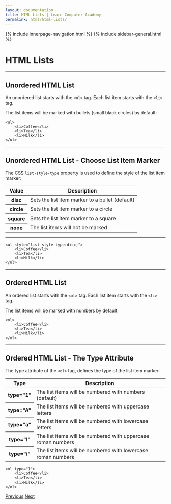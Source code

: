 ```yaml
---
layout: documentation
title: HTML Lists | Learn Computer Academy
permalink: html/html-lists/
---
```

<div class="loader">
{% include innerpage-navigation.html %}
{% include sidebar-general.html %}
            <div class="page-content">
                <div class="content-wrapper">
                    <div class="row">
                        <div class="col-md-9 content">
                            <!-- Your content goes started here -->
                            <div class="doc-content">
                                <h1>HTML Lists</h1>
                                <hr>
                                <h2>Unordered HTML List</h2>
                                <p>An unordered list starts with the <code>&lt;ul></code> tag. Each list item starts with the <code>&lt;li></code> tag.</p>
                                <p>The list items will be marked with bullets (small black circles) by default:</p>
                                <pre class="snippet"><code class="html">&lt;ul>
    &lt;li>Coffee&lt;/li>
    &lt;li>Tea&lt;/li>
    &lt;li>Milk&lt;/li>
&lt;/ul></code></pre>
                                <hr>
                                <h2>Unordered HTML List - Choose List Item Marker</h2>
                                <p>The CSS <code>list-style-type</code> property is used to define the style of the list item marker:</p>
                                <table class="table table-striped">
                                    <thead class="thead-shades">
                                        <tr>
                                            <th scope="col">Value</th>
                                            <th scope="col">Description</th>
                                        </tr>
                                    </thead>
                                    <tbody>
                                        <tr>
                                            <th scope="row">disc</th>
                                            <td>Sets the list item marker to a bullet (default)</td>
                                        </tr>
                                        <tr>
                                            <th scope="row">circle</th>
                                            <td>Sets the list item marker to a circle</td>
                                        </tr>
                                        <tr>
                                            <th scope="row">square</th>
                                            <td>Sets the list item marker to a square</td>
                                        </tr>
                                            <tr>
                                            <th scope="row">none</th>
                                            <td>The list items will not be marked</td>
                                        </tr>   
                                    </tbody>
                                </table> 
                                <hr>   
                                <pre class="snippet"><code class="html">&lt;ul style="list-style-type:disc;">
    &lt;li>Coffee&lt;/li>
    &lt;li>Tea&lt;/li>
    &lt;li>Milk&lt;/li>
&lt;/ul></code></pre>
                            <hr>
                            <h2>Ordered HTML List</h2>
                            <p>An ordered list starts with the <code>&lt;ol></code> tag. Each list item starts with the <code>&lt;li></code> tag.</p>
                            <p>The list items will be marked with numbers by default:</p>
                            <pre class="snippet"><code class="html">&lt;ol>
    &lt;li>Coffee&lt;/li>
    &lt;li>Tea&lt;/li>
    &lt;li>Milk&lt;/li>
&lt;/ol></code></pre>
                            <hr>
                            <h2>Ordered HTML List - The Type Attribute</h2>
                            <p>The type attribute of the <code>&lt;ol></code> tag, defines the type of the list item marker:</p>
                            <table class="table table-striped">
                                    <thead class="thead-shades">
                                        <tr>
                                            <th scope="col">Type</th>
                                            <th scope="col">Description</th>
                                        </tr>
                                    </thead>
                                    <tbody>
                                        <tr>
                                            <th scope="row">type="1"</th>
                                            <td>The list items will be numbered with numbers (default)</td>
                                        </tr>
                                        <tr>
                                            <th scope="row">type="A"</th>
                                            <td>The list items will be numbered with uppercase letters</td>
                                        </tr>
                                        <tr>
                                            <th scope="row">type="a"</th>
                                            <td>The list items will be numbered with lowercase letters</td>
                                        </tr>
                                            <tr>
                                            <th scope="row">type="I"</th>
                                            <td>The list items will be numbered with uppercase roman numbers</td>
                                        </tr> 
                                        </tr>
                                            <tr>
                                            <th scope="row">type="i"</th>
                                            <td>The list items will be numbered with lowercase roman numbers</td>
                                        </tr> 
                                    </tbody>
                                </table>
                                <pre class="snippet"><code class="html">&lt;ol type="1">
    &lt;li>Coffee&lt;/li>
    &lt;li>Tea&lt;/li>
    &lt;li>Milk&lt;/li>
&lt;/ol></code></pre>
                            </div>
                            <!-- /.Your content goes ends here -->
                            <div class="footer-btn d-flex justify-content-between">
                                <a href="html-tables" class="btn"><i class="fas fa-arrow-circle-left"></i>Previous</a>
                                <a href="html-blocks" class="btn">Next<i class="fas fa-arrow-circle-right"></i></a>
                            </div>
                            <!-- /.End of footer button -->
                        </div>
                        <!-- Right Sidebar Start-->
                        <?php include '../includes/right-sidebar-innerpage.php'; ?>
                        <!-- Right-Sidebar End -->
                    </div>
                </div>
